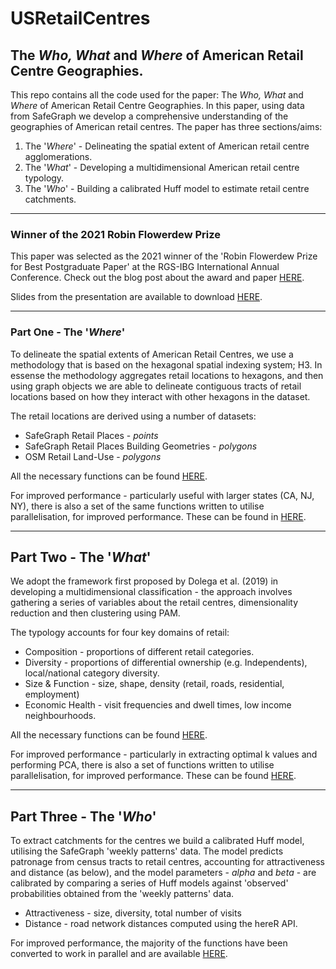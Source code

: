 # USRetailCentres

## The *Who, What* and *Where* of American Retail Centre Geographies.

This repo contains all the code used for the paper: The *Who, What* and *Where* of American Retail Centre Geographies. In this paper, using data from SafeGraph we develop a comprehensive understanding of the geographies of American retail centres. The paper has three sections/aims:

1. The '*Where*' - Delineating the spatial extent of American retail centre agglomerations.
2. The '*What*' - Developing a multidimensional American retail centre typology.
3. The '*Who*' - Building a calibrated Huff model to estimate retail centre catchments. 


---

### Winner of the 2021 Robin Flowerdew Prize

This paper was selected as the 2021 winner of the 'Robin Flowerdew Prize for Best Postgraduate Paper' at the RGS-IBG International Annual Conference. Check out the blog post about the award and paper [HERE](https://qmrg.github.io/blog/2021/10/12/Ballantyne-bio).

Slides from the presentation are available to download [HERE](https://github.com/patrickballantyne/USRetailCentres/blob/main/RGS_2021_Slides.pptx). 

---

### Part One - The '*Where*'

To delineate the spatial extents of American Retail Centres, we use a methodology that is based on the hexagonal spatial indexing system; H3. In essense the methodology aggregates retail locations to hexagons, and then using graph objects we are able to delineate contiguous tracts of retail locations based on how they interact with other hexagons in the dataset.

The retail locations are derived using a number of datasets:

- SafeGraph Retail Places - *points*
- SafeGraph Retail Places Building Geometries - *polygons*
- OSM Retail Land-Use - *polygons*

All the necessary functions can be found [HERE](https://github.com/patrickballantyne/USRetailCentres/blob/main/Source%20Code/Helper%20Functions%20-%20Delineation.R).

For improved performance - particularly useful with larger states (CA, NJ, NY), there is also a set of the same functions written to utilise parallelisation, for improved performance. These can be found in [HERE](https://github.com/patrickballantyne/USRetailCentres/blob/main/Source%20Code/Helper%20Functions%20-%20Delineation%20(Parallel).R).


---

## Part Two - The '*What*'

We adopt the framework first proposed by Dolega et al. (2019) in developing a multidimensional classification - the approach involves gathering a series of variables about the retail centres, dimensionality reduction and then clustering using PAM.

The typology accounts for four key domains of retail:

- Composition - proportions of different retail categories.
- Diversity - proportions of differential ownership (e.g. Independents), local/national category diversity.
- Size & Function - size, shape, density (retail, roads, residential, employment)
- Economic Health -  visit frequencies and dwell times, low income neighbourhoods.

All the necessary functions can be found [HERE](https://github.com/patrickballantyne/USRetailCentres/blob/main/Source%20Code/Helper%20Functions%20-%20Typology.R).

For improved performance - particularly in extracting optimal k values and performing PCA, there is also a set of functions written to utilise parallelisation, for improved performance. These can be found [HERE](https://github.com/patrickballantyne/USRetailCentres/blob/main/Source%20Code/Helper%20Functions%20-%20Typology%20(Parallel).R). 

---

## Part Three - The '*Who*'

To extract catchments for the centres we build a calibrated Huff model, utilising the SafeGraph 'weekly patterns' data. The model predicts patronage from census tracts to retail centres, accounting for attractiveness and distance (as below), and the model parameters - *alpha* and *beta* - are calibrated by comparing a series of Huff models against 'observed' probabilities obtained from the 'weekly patterns' data. 

- Attractiveness - size, diversity, total number of visits
- Distance - road network distances computed using the hereR API.

For improved performance, the majority of the functions have been converted to work in parallel and are available [HERE](https://github.com/patrickballantyne/USRetailCentres/blob/main/Source%20Code/Helper%20Functions%20-%20Catchments%20(Parallel).R).

